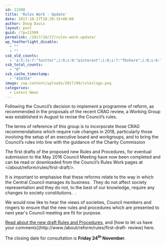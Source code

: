 ```yaml
---
id: 11508
title: 'Rules Work - Update'
date: 2017-10-27T18:39:15+00:00
author: Doug Davis
layout: post
guid: /?p=11508
permalink: /2017/10/27/rules-work-update/
wp_featherlight_disable:
  - ""
  - ""
ssb_old_counts:
  - 'a:5:{s:7:"twitter";i:0;s:9:"pinterest";i:0;s:7:"fbshare";i:0;s:6:"reddit";i:0;s:6:"tumblr";N;}'
ssb_total_counts:
  - "0"
ssb_cache_timestamp:
  - "450354"
image: /wp-content/uploads/2017/09/ruleslogo.png
categories:
  - Latest News
---
```

Following the Council’s decision to implement a programme of reform, as recommended in the proposals of the recent CRAG review, a Working Group was established in August to revise the Council’s rules.

The terms of reference of this group is to incorporate those CRAG recommendations which require rule changes in 2018, particularly those involving the setup of an executive board and workgroups, and to bring the Council’s rules into line with the guidance of the Charity Commission

The first drafts of the proposed new Rules and Procedures, for eventual submission to the May 2018 Council Meeting have now been completed and can be read or downloaded from the Council’s Rules Work pages at  </about/reform/rules/first-draft/>.

It is important to emphasise that these reforms relate to the way in which the Central Council manages its business.  They do not affect society representation and they do not, to the best of our knowledge, require any changes to society constitutions.  .

We would now like to hear the views of societies, Council members and ringers to ensure that the new rules and procedures which are presented to next year&apos;s Council meeting are fit for purpose.

[Read about the new draft Rules and Procedures](https://cccbr.org.uk/wp-content/uploads/2017/10/News-Item-2017-10-27.pdf), and [how to let us have your comments](http://www./about/reform/rules/first-draft- review) here.

The closing date for consultation is **Friday 24<sup>th</sup> November**.
